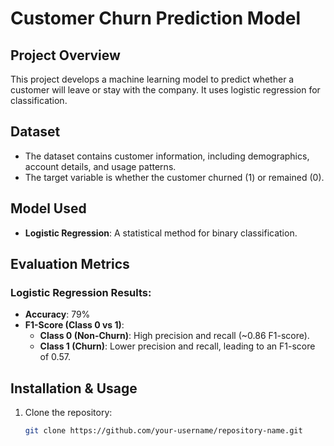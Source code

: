 # Customer Churn Prediction Model

## Project Overview
This project develops a machine learning model to predict whether a customer will leave or stay with the company. It uses logistic regression for classification.

## Dataset
- The dataset contains customer information, including demographics, account details, and usage patterns.
- The target variable is whether the customer churned (1) or remained (0).

## Model Used
- **Logistic Regression**: A statistical method for binary classification.

## Evaluation Metrics
### Logistic Regression Results:
- **Accuracy**: 79%
- **F1-Score (Class 0 vs 1)**:
  - **Class 0 (Non-Churn)**: High precision and recall (~0.86 F1-score).
  - **Class 1 (Churn)**: Lower precision and recall, leading to an F1-score of 0.57.

## Installation & Usage
1. Clone the repository:
   ```bash
   git clone https://github.com/your-username/repository-name.git

